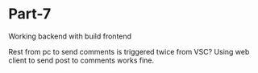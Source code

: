 # Part-7

Working backend with build frontend

Rest from pc to send comments is triggered twice from VSC?
Using web client to send post to comments works fine.
